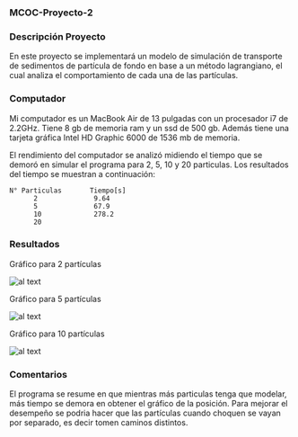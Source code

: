 ### MCOC-Proyecto-2

### Descripción Proyecto

En este proyecto se implementará un modelo de simulación de transporte de sedimentos de partícula de fondo en base a un método lagrangiano, el cual analiza el comportamiento de cada una de las partículas.

### Computador 

Mi computador es un MacBook Air de 13 pulgadas con un procesador i7 de 2.2GHz. Tiene 8 gb de memoria ram y un ssd de 500 gb. 
Además tiene una tarjeta gráfica Intel HD Graphic 6000 de 1536 mb de memoria. 

El rendimiento del computador se analizó midiendo el tiempo que se demoró en simular el programa para 2, 5, 10 y 20 particulas. Los resultados del tiempo se muestran a continuación: 

 
    N° Particulas       Tiempo[s]
          2              9.64
          5              67.9
          10             278.2
          20             
          
### Resultados

Gráfico para 2 partículas 

![al text](https://github.com/fsieversr/MCOC-Proyecto-2/blob/master/[Entrega_4]/2_particulas.png)

Gráfico para 5 partículas

![al text](https://github.com/fsieversr/MCOC-Proyecto-2/blob/master/[Entrega_4]/5_particulas.png)

Gráfico para 10 partículas 

![al text](https://github.com/fsieversr/MCOC-Proyecto-2/blob/master/[Entrega_4]/10_particulas.png)




### Comentarios 

El programa se resume en que mientras más particulas tenga que modelar, más tiempo se demora en obtener el gráfico de la posición. Para mejorar el desempeño se podria hacer que las partículas cuando choquen se vayan por separado, es decir tomen caminos distintos. 




